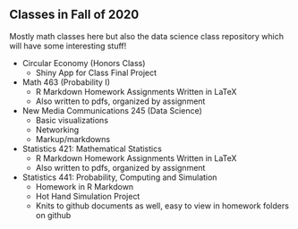 ## Classes in Fall of 2020

Mostly math classes here but also the data science class repository which will have some interesting stuff!

- Circular Economy (Honors Class)
  - Shiny App for Class Final Project
- Math 463 (Probability I)
  - R Markdown Homework Assignments Written in LaTeX
  - Also written to pdfs, organized by assignment
- New Media Communications 245 (Data Science)
  - Basic visualizations
  - Networking
  - Markup/markdowns
- Statistics 421: Mathematical Statistics
  - R Markdown Homework Assignments Written in LaTeX
  - Also written to pdfs, organized by assignment
- Statistics 441: Probability, Computing and Simulation
  - Homework in R Markdown
  - Hot Hand Simulation Project
  - Knits to github documents as well, easy to view in homework folders on github
